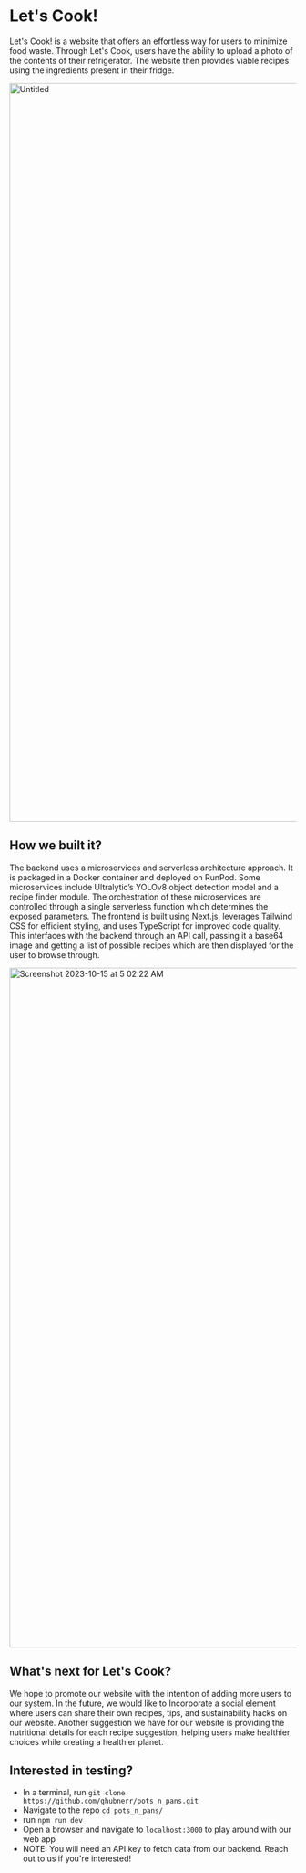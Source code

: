 # Let's Cook!

Let's Cook! is a website that offers an effortless way for users to minimize food waste. Through Let's Cook, users have the ability to upload a photo of the contents of their refrigerator. The website then provides viable recipes using the ingredients present in their fridge.

<img width="1294" alt="Untitled" src="https://github.com/ghubnerr/pots_n_pans/assets/144561702/c9acc9d9-0100-4b78-958b-9a0fcb5dc837">

## How we built it?
The backend uses a microservices and serverless architecture approach. It is packaged in a Docker container and deployed on RunPod. Some microservices include Ultralytic’s YOLOv8 object detection model and a recipe finder module. The orchestration of these microservices are controlled through a single serverless function which determines the exposed parameters.
The frontend is built using Next.js, leverages Tailwind CSS for efficient styling, and uses TypeScript for improved code quality. This interfaces with the backend through an API call, passing it a base64 image and getting a list of possible recipes which are then displayed for the user to browse through.

<img width="1191" alt="Screenshot 2023-10-15 at 5 02 22 AM" src="https://github.com/ghubnerr/pots_n_pans/assets/144561702/13c3377a-c22c-4e21-95da-204e69a88d2b">

## What's next for Let's Cook? 
We hope to promote our website with the intention of adding more users to our system. In the future, we would like to Incorporate a social element where users can share their own recipes, tips, and sustainability hacks on our website. Another suggestion we have for our website is providing the nutritional details for each recipe suggestion, helping users make healthier choices while creating a healthier planet.


## Interested in testing?
- In a terminal, run `git clone https://github.com/ghubnerr/pots_n_pans.git`
- Navigate to the repo `cd pots_n_pans/`
- run `npm run dev`
- Open a browser and navigate to `localhost:3000` to play around with our web app
- NOTE: You will need an API key to fetch data from our backend. Reach out to us if you're interested!
